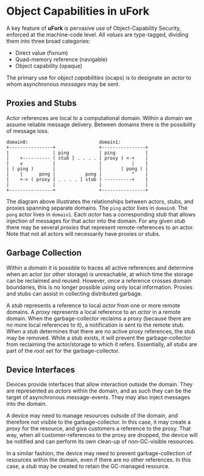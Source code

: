 # Object Capabilities in uFork

A key feature of **uFork**
is pervasive use of Object-Capability Security,
enforced at the machine-code level.
All _values_ are type-tagged,
dividing them into three broad categories:

  * Direct value (fixnum)
  * Quad-memory reference (navigable)
  * Object capability (opaque)

The primary use for _object capabilities_ (ocaps)
is to designate an _actor_
to whom asynchronous _messages_
may be sent.

## Proxies and Stubs

Actor references are local to a computational domain.
Within a domain we assume reliable message delivery.
Between domains there is the possibility of message loss.

```
domain0:                          domain1:
+----------------+                +----------------+
|                | ping           | ping           |
|    +---------- ( stub ] . . . . [ proxy ) <-+    |
|    v           |                |           |    |
| ( ping )       |                |       ( pong ) |
|    |      pong |           pong |           ^    |
|    +-> ( proxy ] . . . . ] stub ) ----------+    |
|                |                |                |
+----------------+                +----------------+
```

The diagram above illustrates the relationships
between actors, stubs, and proxies
spanning separate domains.
The `ping` actor lives in `domain0`.
The `pong` actor lives in `domain1`.
Each _actor_ has a corresponding _stub_
that allows injection of messages
for that actor into the domain.
For any given _stub_ there may be several _proxies_
that represent remote-references to an actor.
Note that not all actors will necessarily have proxies or stubs.

## Garbage Collection

Within a _domain_ it is possible to traces all active references
and determine when an actor (or other storage) is unreachable,
at which time the storage can be reclaimed and reused.
However, once a reference crosses domain boundaries,
this is no longer possible using only local information.
Proxies and stubs can assist in collecting distributed garbage.

A _stub_ represents a reference to local _actor_
from one or more remote domains.
A _proxy_ represents a local reference to an _actor_
in a remote domain.
When the garbage-collector reclaims a proxy
(because there are no more local references to it),
a notification is sent to the remote stub.
When a stub determines that there are no
active proxy references,
the stub may be removed.
While a stub exists,
it will prevent the garbage-collector
from reclaiming the actor/storage
to which it refers.
Essentially, all stubs are part of the _root set_
for the garbage-collector.

## Device Interfaces

Devices provide interfaces that allow interaction outside the domain.
They are represented as _actors_ within the domain,
and as such they can be the target of asynchronous message-events.
They may also inject messages into the domain.

A device may need to manage resources outside of the domain,
and therefore not visible to the garbage-collector.
In this case, it may create a _proxy_ for the resource,
and give customers a reference to the proxy.
That way, when all customer-references to the proxy are dropped,
the device will be notified
and can perform its own clean-up
of non-GC-visible resources.

In a similar fashion,
the device may need to prevent garbage-collection
of resources within the domain,
even if there are no other references.
In this case, a _stub_ may be created
to retain the GC-managed resource.
